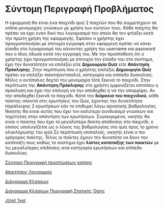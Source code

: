  # Σύντομη Περιγραφή Προβλήματος
 
Η εφαρμογή θα είναι ένα παιχνίδι quiz 2 παιχτών που θα συμμετέχουν σε online μονομαχίες γνώσεων με χρήση των κινητών τους.
 Κάθε παίχτης θα πρέπει να έχει εναν δικό του λογαριασμό τον οποίο θα τον φτίαξει κατά την πρώτη χρήση της εφαρμογής. Εφόσον
 ο χρήστης έχει πραγματοποιήσει με επιτυχία εγγραφή στην εφαρμογή πρέπει να κάνει είσοδο στο λογαριασμό του κάνοντας χρήση του username και
 password που ο ίδιος έδωσε κατά την εγγραφή του.
Με την προϋπόθεση ότι ο χρήστης έχει πραγματοποιήσει με επιτυχία την είσοδο του στο σύστημα, έχει την δυνατότητα να επιλέξει είτε **Δημιουργία Quiz**
είτε **Απάντηση Πρόκλησης**. Στην περίπτωση που ο χρήστης επιλέξει **Δημιουργία Quiz** πρέπει να επιλέξει παίκτη(αντιπαλο),
κατηγορία και επίπεδο δυσκολίας. Μόλις ο αντίπαλος δεχτεί την μονομαχία τότε ξεκινά το παιχνίδι. Στην περίπτωση της **Απάντηση Πρόκλησης**
στο χρήστη εμφανίζεται επιτόπου η πρόκληση και έχει την επιλογή να την αποδεχθεί ή να την απορρίψει. Αν την αποδεχθεί ξεκινά το παιχνίδι.
Κατά την **διάρκεια του παιχνιδιού**, κάθε παίκτης απαντά στις ερωτήσεις του Quiz, έχοντας την δυνατότητα παράλειψης 2 ερωτήσεων
εάν το επιθυμεί λόγω αρνητικής βαθμολογίας. Νικητής θα είναι αυτός που έχει τον καλύτερο συνδυασμό γνώσεων και ταχύτητας στην απάντηση των ερωτήσεων.
Συγκεκριμένα, νικητής θα είναι ο παίκτης που έχει το μεγαλύτερο δείκτη απόδοσης στο παιχνίδι, ο οποίος υπολογίζεται ως ο λόγος της βαθμολογίας
στο quiz προς το χρόνο ολοκλήρωσης του quiz.Σε περίπτωση ισοπαλίας, νικητής είναι ο πιο γρήγορος παίκτης.
Τέλος οι παίκτες έχουν την δυνατότα να δουν την κατάταξη τους καθώς το σύστημα έχει **λίστες κατάταξης των παικτών** με τις μεγαλύτερες
επιδόσεις ανά κατηγορία ερωτήσεων και επίπεδο δυσκολίας. 


[Σύντομη Περιγραφή περιπτώσεων χρήσης](https://github.com/stkokko/Projects/blob/master/SoftwareTechnology%20(Android%20-%20Java)/requirements/use-case-model.md)

[Απαιτήσεις Λογισμικού](https://github.com/stkokko/Projects/blob/master/SoftwareTechnology%20(Android%20-%20Java)/requirements/software-requirements.md)

[Διάγραμμα Κλάσεων](https://github.com/stkokko/Projects/blob/master/SoftwareTechnology%20(Android%20-%20Java)/requirements/JUnit%20Test/class-diagram-design.md)

[Διάγραμμα Κλάσεων Περιγραφή Στατικής Όψης](https://github.com/stkokko/Projects/blob/master/SoftwareTechnology%20(Android%20-%20Java)/requirements/JUnit%20Test/class-diagram-design.md)

[JUnit Test](https://gitlab.com/softeng-2019-20/quiz-challenge/-/blob/master/requirements/JUnit%20Test/test-coverage.md)
